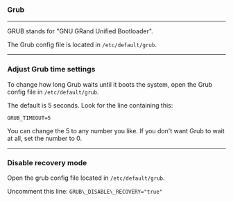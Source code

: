 ### Grub

---

GRUB stands for "GNU GRand Unified Bootloader".

The Grub config file is located in ```/etc/default/grub```.

---

### Adjust Grub time settings

To change how long Grub waits until it boots the system, open the Grub config file in `/etc/default/grub`.

The default is 5 seconds. Look for the line containing this:

`GRUB_TIMEOUT=5`

You can change the 5 to any number you like. If you don't want Grub to wait at all, set the number to 0.

---
### Disable recovery mode

Open the grub config file located in ```/etc/default/grub```.

Uncomment this line: ```GRUB\_DISABLE\_RECOVERY="true"```
